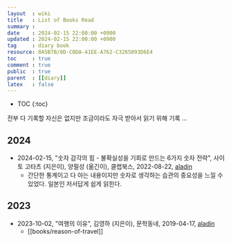 ```yaml
---
layout  : wiki
title   : List of Books Read
summary :
date    : 2024-02-15 22:00:00 +0900
updated : 2024-02-15 22:00:00 +0900
tag     : diary book
resource: 0A5B7B/8D-C0DA-41EE-A762-C3265093D6E4
toc     : true
comment : true
public  : true
parent  : [[diary]]
latex   : false
---
```

* TOC
{:toc}

전부 다 기록할 자신은 없지만 조금이라도 자극 받아서 읽기 위해 기록 ...

## 2024

- 2024-02-15, "숫자 감각의 힘 - 불확실성을 기회로 만드는 6가지 숫자 전략", 사이토 고타츠 (지은이), 양필성 (옮긴이), 클랩북스, 2022-08-22, [aladin](http://aladin.kr/p/Tfmus)
    - 간단한 통계이고 다 아는 내용이지만 숫자로 생각하는 습관의 중요성을 느낄 수 있었다. 일본인 저서답게 쉽게 읽힌다.

## 2023

- 2023-10-02, "여행의 이유", 김영하 (지은이), 문학동네, 2019-04-17, [aladin](http://aladin.kr/p/Jesba)
    - [[books/reason-of-travel]]